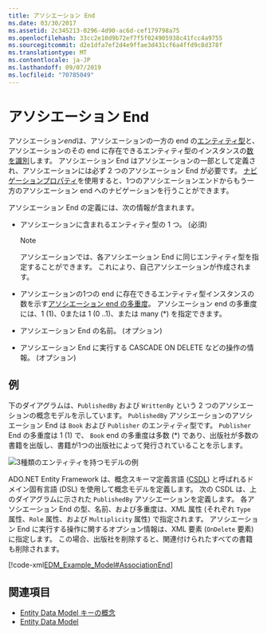 ```yaml
---
title: アソシエーション End
ms.date: 03/30/2017
ms.assetid: 2c345213-0296-4d90-ac6d-cef179798a75
ms.openlocfilehash: 33cc2e10d9b72ef7f5f024905938c41fcc4a9755
ms.sourcegitcommit: d2e1dfa7ef2d4e9ffae3d431cf6a4ffd9c8d378f
ms.translationtype: MT
ms.contentlocale: ja-JP
ms.lasthandoff: 09/07/2019
ms.locfileid: "70785049"
---
```

# <a name="association-end"></a>アソシエーション End
アソシエーション*end*は、アソシエーションの一方の end の[エンティティ型](entity-type.md)と、アソシエーションのその end に存在できるエンティティ型のインスタンスの[数を識別](association-type.md)します。 アソシエーション End はアソシエーションの一部として定義され、アソシエーションには必ず 2 つのアソシエーション End が必要です。 [ナビゲーションプロパティ](navigation-property.md)を使用すると、1つのアソシエーションエンドからもう一方のアソシエーション end へのナビゲーションを行うことができます。  
  
 アソシエーション End の定義には、次の情報が含まれます。  
  
- アソシエーションに含まれるエンティティ型の 1 つ。 (必須)  
  
    > [!NOTE]
    > アソシエーションでは、各アソシエーション End に同じエンティティ型を指定することができます。 これにより、自己アソシエーションが作成されます。  
  
- アソシエーションの1つの end に存在できるエンティティ型インスタンスの数を示す[アソシエーション end の多重度](association-end-multiplicity.md)。 アソシエーション end の多重度には、1 (1)、0または 1 (0 ..1)、または many (\*) を指定できます。  
  
- アソシエーション End の名前。 (オプション)  
  
- アソシエーション End に実行する CASCADE ON DELETE などの操作の情報。 (オプション)  
  
## <a name="example"></a>例  
 下のダイアグラムは、`PublishedBy` および `WrittenBy` という 2 つのアソシエーションの概念モデルを示しています。 `PublishedBy` アソシエーションのアソシエーション End は `Book` および `Publisher` のエンティティ型です。 `Publisher` End の多重度は 1 (1) で、 `Book` end の多重度は多数 (\*) であり、出版社が多数の書籍を出版し、書籍が1つの出版社によって発行されていることを示します。  
  
 ![3種類のエンティティを持つモデルの例](./media/association-end/example-model-three-entity-types.gif)  
  
 ADO.NET Entity Framework は、概念スキーマ定義言語 ([CSDL](./ef/language-reference/csdl-specification.md)) と呼ばれるドメイン固有言語 (DSL) を使用して概念モデルを定義します。 次の CSDL は、上のダイアグラムに示された `PublishedBy` アソシエーションを定義します。 各アソシエーション End の型、名前、および多重度は、XML 属性 (それぞれ `Type` 属性、`Role` 属性、および `Multiplicity` 属性) で指定されます。 アソシエーション End に実行する操作に関するオプション情報は、XML 要素 (`OnDelete` 要素) に指定します。 この場合、出版社を削除すると、関連付けられたすべての書籍も削除されます。  
  
 [!code-xml[EDM_Example_Model#AssociationEnd](../../../../samples/snippets/xml/VS_Snippets_Data/edm_example_model/xml/books3.edmx#associationend)]  
  
## <a name="see-also"></a>関連項目

- [Entity Data Model キーの概念](entity-data-model-key-concepts.md)
- [Entity Data Model](entity-data-model.md)
